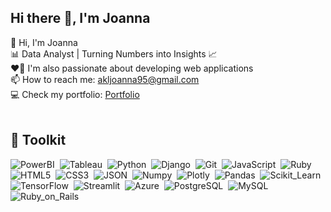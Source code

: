 ## Hi there 👋, I'm Joanna


👋 Hi, I'm Joanna<br>
📊 Data Analyst | Turning Numbers into Insights 📈 <br>
❤️‍🔥 I'm also passionate about developing web applications<br>
📫 How to reach me: akljoanna95@gmail.com<br>
💻 Check my portfolio: [Portfolio](https://www.datascienceportfol.io/Joannaakl)<br><br>

## :wrench: Toolkit
![PowerBI](https://img.shields.io/badge/-PowerBI-05122A?style=flat&logo=PowerBI)&nbsp;
![Tableau](https://img.shields.io/badge/-Tableau-05122A?style=flat&logo=Tableau)&nbsp;
![Python](https://img.shields.io/badge/-Python-05122A?style=flat&logo=python)&nbsp;
![Django](https://img.shields.io/badge/-Django-05122A?style=flat&logo=django)&nbsp;
![Git](https://img.shields.io/badge/-Git-05122A?style=flat&logo=git)&nbsp;
![JavaScript](https://img.shields.io/badge/-JavaScript-05122A?style=flat&logo=javascript)&nbsp;
![Ruby](https://img.shields.io/badge/-Ruby-05122A?style=flat&logo=ruby)&nbsp;
![HTML5](https://img.shields.io/badge/-HTML5-05122A?style=flat&logo=html5)&nbsp;
![CSS3](https://img.shields.io/badge/-CSS3-05122A?style=flat&logo=css3)&nbsp;
![JSON](https://img.shields.io/badge/-JSON-05122A?style=flat&logo=JSON)&nbsp;
![Numpy](https://img.shields.io/badge/-Numpy-05122A?style=flat&logo=numpy)&nbsp;
![Plotly](https://img.shields.io/badge/-Plotly-05122A?style=flat&logo=plotly)&nbsp;
![Pandas](https://img.shields.io/badge/-Pandas-05122A?style=flat&logo=pandas)&nbsp;
![Scikit_Learn](https://img.shields.io/badge/-Scikit_Learn-05122A?style=flat&logo=scikit-learn)&nbsp;
![TensorFlow](https://img.shields.io/badge/-TensorFlow-05122A?style=flat&logo=TensorFlow)&nbsp;
![Streamlit](https://img.shields.io/badge/-Streamlit-05122A?style=flat&logo=Streamlit)&nbsp; 
![Azure](https://img.shields.io/badge/-Azure-05122A?style=flat&logo=microsoft-azure)&nbsp; 
![PostgreSQL](https://img.shields.io/badge/-PostgreSQL-05122A?style=flat&logo=postgresql)&nbsp; 
![MySQL](https://img.shields.io/badge/-MySQL-05122A?style=flat&logo=mysql)&nbsp; 
![Ruby_on_Rails](https://img.shields.io/badge/-Ruby_on_Rails-05122A?style=flat&logo=ruby-on-rails)&nbsp; 
